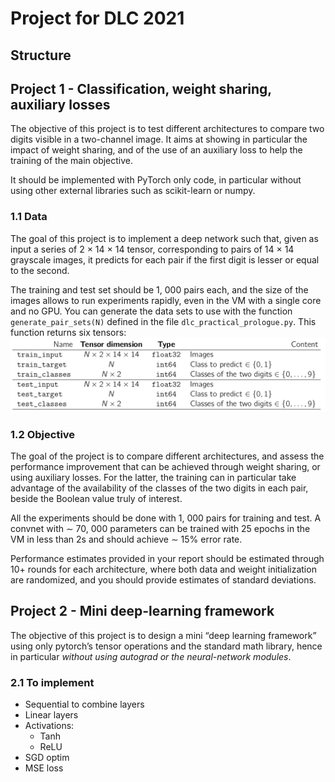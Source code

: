 # Project for DLC 2021

## Structure

## Project 1 - Classification, weight sharing, auxiliary losses
The objective of this project is to test different architectures to compare two digits visible in a
two-channel image. It aims at showing in particular the impact of weight sharing, and of the use of an
auxiliary loss to help the training of the main objective.

It should be implemented with PyTorch only code, in particular without using other external libraries
such as scikit-learn or numpy.

### 1.1 Data
The goal of this project is to implement a deep network such that, given as input a series of 2 × 14 × 14
tensor, corresponding to pairs of 14 × 14 grayscale images, it predicts for each pair if the first digit is
lesser or equal to the second.

The training and test set should be 1, 000 pairs each, and the size of the images allows to run
experiments rapidly, even in the VM with a single core and no GPU.
You can generate the data sets to use with the function `generate_pair_sets(N)` defined in the file
`dlc_practical_prologue.py`. This function returns six tensors:
![tensors table](/figures/tensors-table.png)

### 1.2 Objective
The goal of the project is to compare different architectures, and assess the performance improvement
that can be achieved through weight sharing, or using auxiliary losses. For the latter, the training can
in particular take advantage of the availability of the classes of the two digits in each pair, beside the
Boolean value truly of interest.

All the experiments should be done with 1, 000 pairs for training and test. A convnet with ∼ 70, 000
parameters can be trained with 25 epochs in the VM in less than 2s and should achieve ∼ 15% error rate.

Performance estimates provided in your report should be estimated through 10+ rounds for each
architecture, where both data and weight initialization are randomized, and you should provide estimates
of standard deviations.

## Project 2 - Mini deep-learning framework
The objective of this project is to design a mini “deep learning framework” using only pytorch’s
tensor operations and the standard math library, hence in particular *without using autograd or the
neural-network modules*.

### 2.1 To implement
- Sequential to combine layers
- Linear layers
- Activations:
    - Tanh
    - ReLU
- SGD optim
- MSE loss


